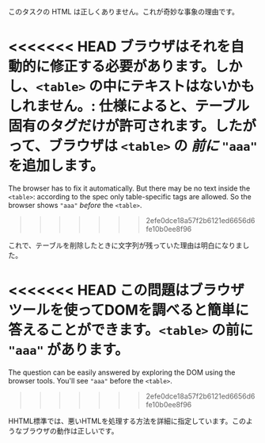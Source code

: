 このタスクの HTML は正しくありません。これが奇妙な事象の理由です。

<<<<<<< HEAD
ブラウザはそれを自動的に修正する必要があります。しかし、`<table>` の中にテキストはないかもしれません。: 仕様によると、テーブル固有のタグだけが許可されます。したがって、ブラウザは `<table>` の *前に* `"aaa"` を追加します。
=======
The browser has to fix it automatically. But there may be no text inside the `<table>`: according to the spec only table-specific tags are allowed. So the browser shows `"aaa"` *before* the `<table>`.
>>>>>>> 2efe0dce18a57f2b6121ed6656d6fe10b0ee8f96

これで、テーブルを削除したときに文字列が残っていた理由は明白になりました。

<<<<<<< HEAD
この問題はブラウザツールを使ってDOMを調べると簡単に答えることができます。`<table>` の前に `"aaa"` があります。
=======
The question can be easily answered by exploring the DOM using the browser tools. You'll see `"aaa"` before the `<table>`.
>>>>>>> 2efe0dce18a57f2b6121ed6656d6fe10b0ee8f96

HHTML標準では、悪いHTMLを処理する方法を詳細に指定しています。このようなブラウザの動作は正しいです。
